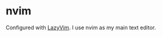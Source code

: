 # nvim

Configured with [LazyVim](https://github.com/LazyVim/LazyVim). I use nvim as my main text editor.
